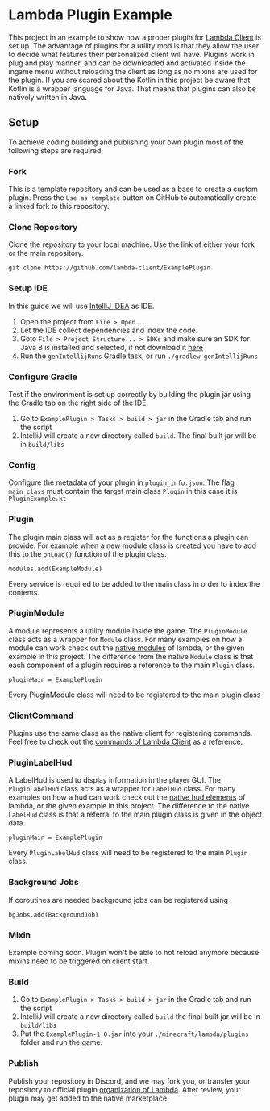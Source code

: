 # Lambda Plugin Example

This project in an example to show how a proper plugin for [Lambda Client](https://github.com/lambda-client/lambda) is set up.
The advantage of plugins for a utility mod is that they allow the user to decide what features their personalized client will have. Plugins work in plug and play manner, and can be downloaded and activated inside the ingame menu without reloading the client as long as no mixins are used for the plugin.
If you are scared about the Kotlin in this project be aware that Kotlin is a wrapper language for Java. That means that plugins can also be natively written in Java.

## Setup

To achieve coding building and publishing your own plugin most of the following steps are required.

### Fork
This is a template repository and can be used as a base to create a custom plugin. Press the `Use as template` button on GitHub to automatically create a linked fork to this repository.

### Clone Repository

Clone the repository to your local machine. Use the link of either your fork or the main repository.
```
git clone https://github.com/lambda-client/ExamplePlugin
```

### Setup IDE

In this guide we will use [IntelliJ IDEA](https://www.jetbrains.com/idea/) as IDE.
1. Open the project from `File > Open...`
2. Let the IDE collect dependencies and index the code.
3. Goto `File > Project Structure... > SDKs` and make sure an SDK for Java 8 is installed and selected, if not download
   it [here](https://adoptopenjdk.net/index.html?variant=openjdk8&jvmVariant=hotspot)
4. Run the `genIntellijRuns` Gradle task, or run `./gradlew genIntellijRuns`

### Configure Gradle

Test if the environment is set up correctly by building the plugin jar using the Gradle tab on the right side of the IDE.
1. Go to `ExamplePlugin > Tasks > build > jar` in the Gradle tab and run the script
2. IntelliJ will create a new directory called `build`. The final built jar will be in `build/libs`

### Config

Configure the metadata of your plugin in `plugin_info.json`.
The flag `main_class` must contain the target main class `Plugin` in this case it is `PluginExample.kt`

### Plugin

The plugin main class will act as a register for the functions a plugin can provide.
For example when a new module class is created you have to add this to the `onLoad()` function of the plugin class.
```
modules.add(ExampleModule)
```
Every service is required to be added to the main class in order to index the contents.

### PluginModule

A module represents a utility module inside the game.
The `PluginModule` class acts as a wrapper for `Module` class. For many examples on how a module can work check out the [native modules](https://github.com/lambda-client/lambda/tree/master/src/main/kotlin/com/lambda/client/module/modules) of lambda, or the given example in this project.
The difference from the native `Module` class is that each component of a plugin requires a reference to the main `Plugin` class.
```
pluginMain = ExamplePlugin
```
Every PluginModule class will need to be registered to the main plugin class

### ClientCommand

Plugins use the same class as the native client for registering commands. Feel free to check out the [commands of Lambda Client](https://github.com/lambda-client/lambda/tree/master/src/main/kotlin/com/lambda/client/command/commands) as a reference. 

### PluginLabelHud

A LabelHud is used to display information in the player GUI.
The `PluginLabelHud` class acts as a wrapper for `LabelHud` class. For many examples on how a hud can work check out the [native hud elements](https://github.com/lambda-client/lambda/tree/master/src/main/kotlin/com/lambda/client/gui/hudgui/elements) of lambda, or the given example in this project.
The difference to the native `LabelHud` class is that a referral to the main plugin class is given in the object data.
```
pluginMain = ExamplePlugin
```
Every `PluginLabelHud` class will need to be registered to the main `Plugin` class.

### Background Jobs

If coroutines are needed background jobs can be registered using
```
bgJobs.add(BackgroundJob)
```

### Mixin
Example coming soon. Plugin won't be able to hot reload anymore because mixins need to be triggered on client start.

### Build

1. Go to `ExamplePlugin > Tasks > build > jar` in the Gradle tab and run the script
2. IntelliJ will create a new directory called `build` the final built jar will be in `build/libs`
3. Put the `ExamplePlugin-1.0.jar` into your `./minecraft/lambda/plugins` folder and run the game.

### Publish

Publish your repository in Discord, and we may fork you, or transfer your repository to official
plugin [organization of Lambda](https://github.com/lambda-plugins/). After review, your plugin may get added to the native
marketplace.